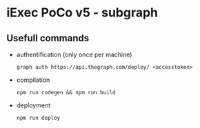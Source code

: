 # iExec PoCo v5 - subgraph

## Usefull commands

- authentification (only once per machine)

  `graph auth https://api.thegraph.com/deploy/ <accesstoken>`

- compilation

  `npm run codegen && npm run build`

- deployment

  `npm run deploy`
